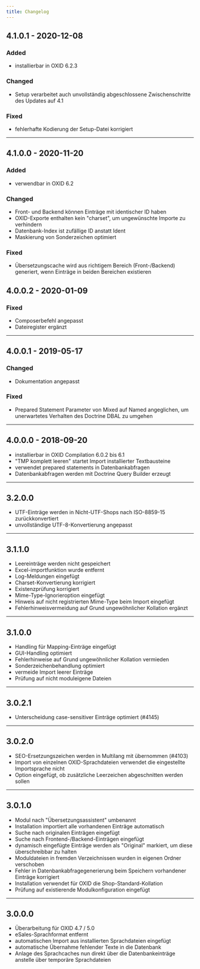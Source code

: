 ```yaml
---
title: Changelog
---
```


## 4.1.0.1 - 2020-12-08

### Added
- installierbar in OXID 6.2.3

### Changed
- Setup verarbeitet auch unvollständig abgeschlossene Zwischenschritte des Updates auf 4.1

### Fixed
- fehlerhafte Kodierung der Setup-Datei korrigiert

---

## 4.1.0.0 - 2020-11-20

### Added
- verwendbar in OXID 6.2

### Changed
- Front- und Backend können Einträge mit identischer ID haben
- OXID-Exporte enthalten kein "charset", um ungewünschte Importe zu verhindern
- Datenbank-Index ist zufällige ID anstatt Ident
- Maskierung von Sonderzeichen optimiert

### Fixed
- Übersetzungscache wird aus richtigem Bereich (Front-/Backend) generiert, wenn Einträge in beiden Bereichen existieren

## 4.0.0.2 - 2020-01-09

### Fixed
- Composerbefehl angepasst
- Dateiregister ergänzt

---

## 4.0.0.1 - 2019-05-17

### Changed
- Dokumentation angepasst

### Fixed
- Prepared Statement Parameter von Mixed auf Named angeglichen, um unerwartetes Verhalten des Doctrine DBAL zu umgehen

---

## 4.0.0.0 - 2018-09-20
- installierbar in OXID Compilation 6.0.2 bis 6.1
- "TMP komplett leeren" startet Import installierter Textbausteine
- verwendet prepared statements in Datenbankabfragen
- Datenbankabfragen werden mit Doctrine Query Builder erzeugt

---

## 3.2.0.0
- UTF-Einträge werden in Nicht-UTF-Shops nach ISO-8859-15 zurückkonvertiert
- unvollständige UTF-8-Konvertierung angepasst

---

## 3.1.1.0
- Leereinträge werden nicht gespeichert
- Excel-importfunktion wurde entfernt
- Log-Meldungen eingefügt
- Charset-Konvertierung korrigiert
- Existenzprüfung korrigiert
- Mime-Type-Ignorieroption eingefügt
- Hinweis auf nicht registrierten Mime-Type beim Import eingefügt
- Fehlerhinweisvermeidung auf Grund ungewöhnlicher Kollation ergänzt

---

## 3.1.0.0
- Handling für Mapping-Einträge eingefügt
- GUI-Handling optimiert
- Fehlerhinweise auf Grund ungewöhnlicher Kollation vermieden
- Sonderzeichenbehandlung optimiert
- vermeide Import leerer Einträge
- Prüfung auf nicht moduleigene Dateien

---

## 3.0.2.1
- Unterscheidung case-sensitiver Einträge optimiert (#4145)

---

## 3.0.2.0
- SEO-Ersetzungszeichen werden in Multilang mit übernommen (#4103)
- Import von einzelnen OXID-Sprachdateien verwendet die eingestellte Importsprache nicht
- Option eingefügt, ob zusätzliche Leerzeichen abgeschnitten werden sollen

---

## 3.0.1.0
- Modul nach "Übersetzungsassistent" umbenannt
- Installation importiert alle vorhandenen Einträge automatisch
- Suche nach originalen Einträgen eingefügt
- Suche nach Frontend-/Backend-Einträgen eingefügt
- dynamisch eingefügte Einträge werden als "Original" markiert, um diese überschreibbar zu halten
- Moduldateien in fremden Verzeichnissen wurden in eigenen Ordner verschoben
- Fehler in Datenbankabfragegenerierung beim Speichern vorhandener Einträge korrigiert
- Installation verwendet für OXID die Shop-Standard-Kollation
- Prüfung auf existierende Modulkonfiguration eingefügt

---

## 3.0.0.0
- Überarbeitung für OXID 4.7 / 5.0
- eSales-Sprachformat entfernt
- automatischen Import aus installierten Sprachdateien eingefügt
- automatische Übernahme fehlender Texte in die Datenbank
- Anlage des Sprachcaches nun direkt über die Datenbankeinträge anstelle über temporäre Sprachdateien
